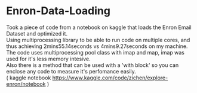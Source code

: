 # Enron-Data-Loading

Took a piece of code from a notebook on kaggle that loads the Enron Email Dataset and optimized it. 
<br> Using multiprocessing library to be able to run code on multiple cores, and thus achieving 2mins55.14seconds vs 4mins9.27seconds on my machine.
<br> The code uses multiprocessing pool class with imap and map, imap was used for it's less memory intesive.
<br> Also there is a method that can be used with a 'with block' so you can enclose any code to measure it's perfomance easily.
<br> ( kaggle notebook https://www.kaggle.com/code/zichen/explore-enron/notebook )
